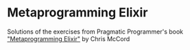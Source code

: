 # Metaprogramming Elixir
Solutions of the exercises from Pragmatic Programmer's book ["Metaprogramming Elixir"](https://pragprog.com/book/cmelixir/metaprogramming-elixir) by Chris McCord
